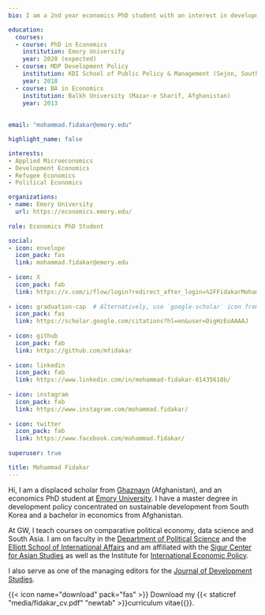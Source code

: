 ```yaml
---
bio: I am a 2nd year economics PhD student with an interest in development economics. 

education:
  courses:
  - course: PhD in Economics
    institution: Emory University
    year: 2028 (expected)
  - course: MDP Development Policy
    institution: KDI School of Public Policy & Management (Sejon, South Korea)
    year: 2018
  - course: BA in Economics
    institution: Balkh University (Mazar-e Sharif, Afghanistan)
    year: 2013 
  
    
email: "mohammad.fidakar@emory.edu"

highlight_name: false

interests:
- Applied Microeconomics
- Development Economics
- Refugee Economics
- Political Economics

organizations:
- name: Emory University
  url: https://economics.emory.edu/
  
role: Economics PhD Student

social:
- icon: envelope
  icon_pack: fas
  link: mohammad.fidakar@emory.edu
  
- icon: X
  icon_pack: fab
  link: https://x.com/i/flow/login?redirect_after_login=%2FFidakarMohammad
  
- icon: graduation-cap  # Alternatively, use `google-scholar` icon from `ai` icon pack
  icon_pack: fas
  link: https://scholar.google.com/citations?hl=en&user=DigHzEoAAAAJ
  
- icon: github
  icon_pack: fab
  link: https://github.com/mfidakar
  
- icon: linkedin
  icon_pack: fab
  link: https://www.linkedin.com/in/mohammad-fidakar-01435618b/
  
- icon: instagram 
  icon_pack: fab
  link: https://www.instagram.com/mohammad.fidakar/
  
- icon: twitter 
  icon_pack: fab
  link: https://www.facebook.com/mohammad.fidakar/
  
superuser: true

title: Mohammad Fidakar
---
```


Hi, I am a displaced scholar from [Ghaznayn](https://en.wikipedia.org/wiki/Ghazni) (Afghanistan), and an economics PhD student at [Emory University](https://www.emory.edu/home/index.html). I have a master degree in development policy concentrated on sustainable development from South Korea and a bachelor in economics from Afghanistan.  

At GW, I teach courses on comparative political economy, data science and South Asia. I am on faculty in the [Department of Political Science](https://politicalscience.columbian.gwu.edu/) and the [Elliott School of International Affairs](https://elliott.gwu.edu/) and am affiliated with the [Sigur Center for Asian Studies](https://sigur.elliott.gwu.edu/) as well as the Institute for [International Economic Policy](https://iiep.gwu.edu/). 

I also serve as one of the managing editors for the [Journal of Development Studies](https://www.tandfonline.com/toc/fjds20/current).


{{< icon name="download" pack="fas" >}} Download my {{< staticref "media/fidakar_cv.pdf" "newtab" >}}curriculum vitae{{</staticref >}}.
